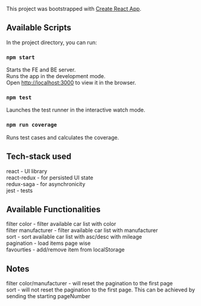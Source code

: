 This project was bootstrapped with [Create React App](https://github.com/facebook/create-react-app).

## Available Scripts

In the project directory, you can run:

### `npm start`
Starts the FE and BE server.<br>
Runs the app in the development mode.<br>
Open [http://localhost:3000](http://localhost:3000) to view it in the browser.

### `npm test`
Launches the test runner in the interactive watch mode.<br>

### `npm run coverage`
Runs test cases and calculates the coverage.<br>


## Tech-stack used
react - UI library <br>
react-redux - for persisted UI state <br>
redux-saga - for asynchronicity <br>
jest - tests <br>

## Available Functionalities
filter color - filter available car list with color <br>
filter manufacturer - filter available car list with manufacturer <br>
sort - sort available car list with asc/desc with mileage <br>
pagination - load items page wise <br>
favourties - add/remove item from localStorage <br>

## Notes
filter color/manufacturer - will reset the pagination to the first page <br>
sort - will not reset the pagination to the first page. This can be achieved by sending the starting pageNumber <br>